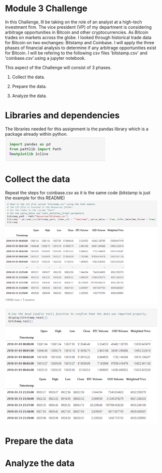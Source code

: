 # Module 3 Challenge
In this Challenge, Ill be taking on the role of an analyst at a high-tech investment firm. The vice president (VP) of my department is considering arbitrage opportunities in Bitcoin and other cryptocurrencies. As Bitcoin trades on markets across the globe. I looked through historical trade data for Bitcoin on two exchanges: Bitstamp and Coinbase. I will apply the three phases of financial analysis to determine if any arbitrage opportunities exist for Bitcoin. I will be refering to the following csv files 'bitstamp.csv' and 'coinbase.csv'.using a jupyter notebook.

This aspect of the Challenge will consist of 3 phases.

1. Collect the data.

2. Prepare the data.

3. Analyze the data. 


# Libraries and dependencies 
The libraries needed for this assignment is the pandas library which is a package already within python.
![Libraries and dependencies](https://github.com/reiccv/Module_3/blob/main/images_mod3/Libraries_mod3.PNG)


# Collect the data
Repeat the steps for coinbase.csv as it is the same code (bitstamp is just the example for this README)
![Data collect 1](https://github.com/reiccv/Module_3/blob/main/images_mod3/data_collect_1.PNG)

![Data collect 2](https://github.com/reiccv/Module_3/blob/main/images_mod3/data_collect_2.PNG)

# Prepare the data

# Analyze the data